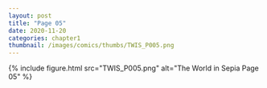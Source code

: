 ```yaml
---
layout: post
title: "Page 05"
date: 2020-11-20
categories: chapter1
thumbnail: /images/comics/thumbs/TWIS_P005.png
---
```


{% include figure.html src="TWIS_P005.png" alt="The World in Sepia Page 05" %}
